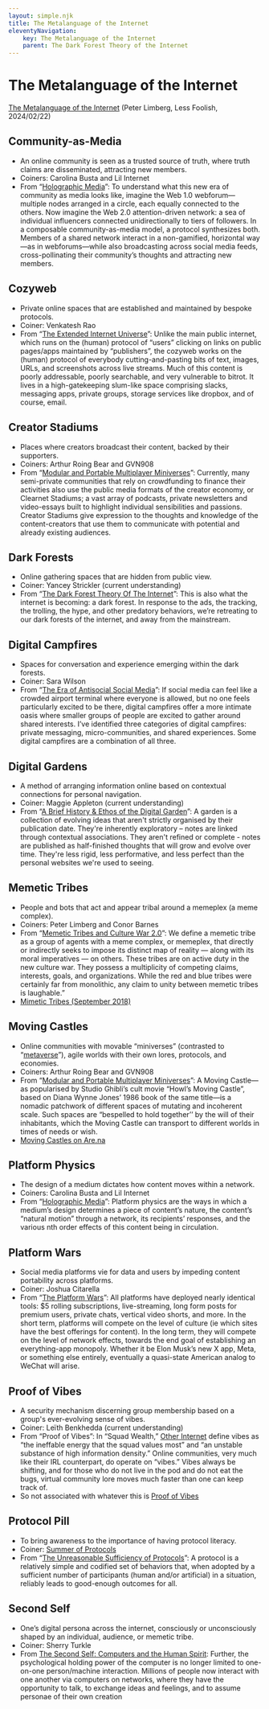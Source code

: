 ```yaml
---
layout: simple.njk
title: The Metalanguage of the Internet
eleventyNavigation:
    key: The Metalanguage of the Internet
    parent: The Dark Forest Theory of the Internet
---
```


# The Metalanguage of the Internet
[The Metalanguage of the Internet](https://lessfoolish.substack.com/p/the-metalanguage-of-the-internet) (Peter Limberg, Less Foolish, 2024/02/22)

## Community-as-Media
- An online community is seen as a trusted source of truth, where truth claims are disseminated, attracting new members.
- Coiners: Carolina Busta and Lil Internet
- From “[Holographic Media](https://outland.art/new-models-holographic-media/)”: To understand what this new era of community as media looks like, imagine the Web 1.0 webforum—multiple nodes arranged in a circle, each equally connected to the others. Now imagine the Web 2.0 attention-driven network: a sea of individual influencers connected unidirectionally to tiers of followers. In a composable community-as-media model, a protocol synthesizes both. Members of a shared network interact in a non-gamified, horizontal way—as in webforums—while also broadcasting across social media feeds, cross-pollinating their community’s thoughts and attracting new members.
## Cozyweb
- Private online spaces that are established and maintained by bespoke protocols.
- Coiner: Venkatesh Rao
- From “[The Extended Internet Universe](https://studio.ribbonfarm.com/p/the-extended-internet-universe)”: Unlike the main public internet, which runs on the (human) protocol of “users” clicking on links on public pages/apps maintained by “publishers”, the cozyweb works on the (human) protocol of everybody cutting-and-pasting bits of text, images, URLs, and screenshots across live streams. Much of this content is poorly addressable, poorly searchable, and very vulnerable to bitrot. It lives in a high-gatekeeping slum-like space comprising slacks, messaging apps, private groups, storage services like dropbox, and of course, email.
## Creator Stadiums
- Places where creators broadcast their content, backed by their supporters.
- Coiners: Arthur Roing Bear and GVN908
- From “[Modular and Portable Multiplayer Miniverses](https://movingcastles.world/modular-and-portable-multiplayer-miniverses)”: Currently, many semi-private communities that rely on crowdfunding to finance their activities also use the public media formats of the creator economy, or Clearnet Stadiums; a vast array of podcasts, private newsletters and video-essays built to highlight individual sensibilities and passions. Creator Stadiums give expression to the thoughts and knowledge of the content-creators that use them to communicate with potential and already existing audiences.
## Dark Forests
- Online gathering spaces that are hidden from public view.
- Coiner: Yancey Strickler (current understanding)
- From “[The Dark Forest Theory Of The Internet](https://ystrickler.com/2019/05/26/2019-the-dark-forest-theory-of-the-internet-1/)”: This is also what the internet is becoming: a dark forest. In response to the ads, the tracking, the trolling, the hype, and other predatory behaviors, we’re retreating to our dark forests of the internet, and away from the mainstream.
## Digital Campfires
- Spaces for conversation and experience emerging within the dark forests.
- Coiner: Sara Wilson
- From “[The Era of Antisocial Social Media](https://hbr.org/2020/02/the-era-of-antisocial-social-media)”: If social media can feel like a crowded airport terminal where everyone is allowed, but no one feels particularly excited to be there, digital campfires offer a more intimate oasis where smaller groups of people are excited to gather around shared interests. I’ve identified three categories of digital campfires: private messaging, micro-communities, and shared experiences. Some digital campfires are a combination of all three.
## Digital Gardens
- A method of arranging information online based on contextual connections for personal navigation.
- Coiner: Maggie Appleton (current understanding)
- From “[A Brief History & Ethos of the Digital Garden](https://maggieappleton.com/garden-history)”: A garden is a collection of evolving ideas that aren't strictly organised by their publication date. They're inherently exploratory – notes are linked through contextual associations. They aren't refined or complete - notes are published as half-finished thoughts that will grow and evolve over time. They're less rigid, less performative, and less perfect than the personal websites we're used to seeing.
## Memetic Tribes
- People and bots that act and appear tribal around a memeplex (a meme complex).
- Coiners: Peter Limberg and Conor Barnes
- From “[Memetic Tribes and Culture War 2.0](https://medium.com/s/world-wide-wtf/memetic-tribes-and-culture-war-2-0-14705c43f6bb?sk=9de9000be1d8f57f9f3c05179c47142b)”: We define a memetic tribe as a group of agents with a meme complex, or memeplex, that directly or indirectly seeks to impose its distinct map of reality — along with its moral imperatives — on others. These tribes are on active duty in the new culture war. They possess a multiplicity of competing claims, interests, goals, and organizations. While the red and blue tribes were certainly far from monolithic, any claim to unity between memetic tribes is laughable.”
- [Mimetic Tribes (September 2018)](https://docs.google.com/spreadsheets/d/11Ov1Y1xM-LCeYSSBYZ7yPXJah2ldgFX4oIlDtdd7-Qw/edit?gid=0#gid=0)
## Moving Castles
- Online communities with movable “miniverses” (contrasted to “[metaverse](https://en.wikipedia.org/wiki/Metaverse)”), agile worlds with their own lores, protocols, and economies.
- Coiners: Arthur Roing Bear and GVN908
- From “[Modular and Portable Multiplayer Miniverses](https://movingcastles.world/modular-and-portable-multiplayer-miniverses)”: A Moving Castle—as popularised by Studio Ghibli’s cult movie “Howl’s Moving Castle”, based on Diana Wynne Jones’ 1986 book of the same title—is a nomadic patchwork of different spaces of mutating and incoherent scale. Such spaces are “bespelled to hold together’’ by the will of their inhabitants, which the Moving Castle can transport to different worlds in times of needs or wish.
- [Moving Castles on Are.na](https://www.are.na/moving-castles/channels)
## Platform Physics
- The design of a medium dictates how content moves within a network.
- Coiners: Carolina Busta and Lil Internet
- From “[Holographic Media](https://outland.art/new-models-holographic-media/)”: Platform physics are the ways in which a medium’s design determines a piece of content’s nature, the content’s “natural motion” through a network, its recipients’ responses, and the various nth order effects of this content being in circulation.
## Platform Wars
- Social media platforms vie for data and users by impeding content portability across platforms.
- Coiner: Joshua Citarella
- From “[The Platform Wars](https://joshuacitarella.substack.com/p/the-platform-wars)”: All platforms have deployed nearly identical tools: $5 rolling subscriptions, live-streaming, long form posts for premium users, private chats, vertical video shorts, and more. In the short term, platforms will compete on the level of culture (ie which sites have the best offerings for content). In the long term, they will compete on the level of network effects, towards the end goal of establishing an everything-app monopoly. Whether it be Elon Musk’s new X app, Meta, or something else entirely, eventually a quasi-state American analog to WeChat will arise.
## Proof of Vibes
- A security mechanism discerning group membership based on a group's ever-evolving sense of vibes.
- Coiner: Leïth Benkhedda (current understanding)
- From “Proof of Vibes”: In “Squad Wealth,” [Other Internet](https://open.substack.com/users/3432762-other-internet?utm_source=mentions) define vibes as “the ineffable energy that the squad values most” and “an unstable substance of high information density.” Online communities, very much like their IRL counterpart, do operate on “vibes.” Vibes always be shifting, and for those who do not live in the pod and do not eat the bugs, virtual community lore moves much faster than one can keep track of.
- So not associated with whatever this is [Proof of Vibes](https://www.proofofvibes.com/)
## Protocol Pill
- To bring awareness to the importance of having protocol literacy.
- Coiner: [Summer of Protocols](https://summerofprotocols.com/)
- From “[The Unreasonable Sufficiency of Protocols](https://venkatesh-rao.gitbook.io/summer-of-protocols/)”: A protocol is a relatively simple and codified set of behaviors that, when adopted by a sufficient number of participants (human and/or artificial) in a situation, reliably leads to good-enough outcomes for all.
## Second Self
- One’s digital persona across the internet, consciously or unconsciously shaped by an individual, audience, or memetic tribe.
- Coiner: Sherry Turkle
- From [The Second Self: Computers and the Human Spirit](https://www.amazon.com/Second-Self-Computers-Human-Spirit/dp/0671468480): Further, the psychological holding power of the computer is no longer limited to one-on-one person/machine interaction. Millions of people now interact with one another via computers on networks, where they have the opportunity to talk, to exchange ideas and feelings, and to assume personae of their own creation